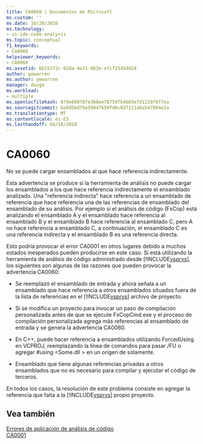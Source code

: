 ```yaml
---
title: CA0060 | Documentos de Microsoft
ms.custom: ''
ms.date: 10/20/2016
ms.technology:
- vs-ide-code-analysis
ms.topic: conceptual
f1_keywords:
- CA0060
helpviewer_keywords:
- CA0060
ms.assetid: 6b15372c-028a-4e21-8b3e-efcf2545dd24
author: gewarren
ms.author: gewarren
manager: douge
ms.workload:
- multiple
ms.openlocfilehash: 879e86078fe360ee787597b46b5e7d112978f7ea
ms.sourcegitcommit: 6a9d5bd75e50947659fd6c837111a6a547884e2a
ms.translationtype: MT
ms.contentlocale: es-ES
ms.lasthandoff: 04/16/2018
---
```

# <a name="ca0060"></a>CA0060
No se puede cargar ensamblados al que hace referencia indirectamente.  
  
 Esta advertencia se produce si la herramienta de análisis no puede cargar los ensamblados a los que hace referencia indirectamente el ensamblado analizado. Una "referencia indirecta" hace referencia a un ensamblado de referencia que hace referencia una de las referencias de ensamblado del ensamblado de su análisis. Por ejemplo si el análisis de código (FxCop) está analizando el ensamblado A y el ensamblado hace referencia al ensamblado B y el ensamblado B hace referencia al ensamblado C, pero A no hace referencia a ensamblado C, a continuación, el ensamblado C es una referencia indirecta y el ensamblado B es una referencia directa.  
  
 Esto podría provocar el error CA0001 en otros lugares debido a muchos estados inesperados pueden producirse en este caso. Si está utilizando la herramienta de análisis de código administrado desde [!INCLUDE[vsprvs](../code-quality/includes/vsprvs_md.md)], los siguientes son algunas de las razones que pueden provocar la advertencia CA0060:  
  
-   Se reemplazó el ensamblado de entrada y ahora señala a un ensamblado que hace referencia a otros ensamblados situados fuera de la lista de referencias en el [!INCLUDE[vsprvs](../code-quality/includes/vsprvs_md.md)] archivo de proyecto.  
  
-   Si se modifica un proyecto para invocar un paso de compilación personalizada antes de que se ejecute FxCopCmd.exe y el proceso de compilación personalizada agrega más referencias al ensamblado de entrada y se genera la advertencia CA0060.  
  
-   En C++, puede hacer referencia a ensamblados utilizando ForcedUsing en VCPROJ, reemplazando la línea de comandos para pasar /FU o agregar #using \<Some.dll > en un origen de solamente.  
  
-   Ensamblado que tiene algunas referencias privadas a otros ensamblados que no es necesario para compilar y ejecutar el código de terceros.  
  
 En todos los casos, la resolución de este problema consiste en agregar la referencia que falta a la [!INCLUDE[vsprvs](../code-quality/includes/vsprvs_md.md)] propio proyecto.  
  
## <a name="see-also"></a>Vea también  
 [Errores de aplicación de análisis de código](../code-quality/code-analysis-application-errors.md)   
 [CA0001](ca0001.md)   
